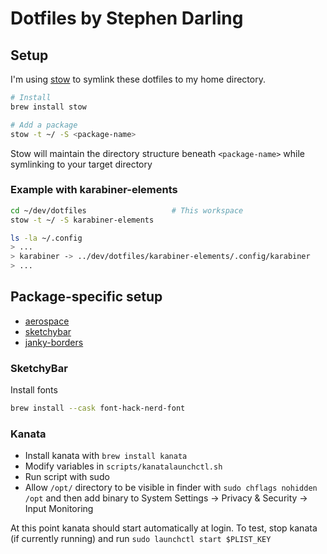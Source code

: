 # Dotfiles by Stephen Darling

## Setup

I'm using [stow](https://medium.com/quick-programming/managing-dotfiles-with-gnu-stow-9b04c155ebad) to symlink these dotfiles to my home directory.

```sh
# Install
brew install stow

# Add a package
stow -t ~/ -S <package-name>
```

Stow will maintain the directory structure beneath `<package-name>` while symlinking to your target directory

### Example with karabiner-elements

```sh
cd ~/dev/dotfiles                   # This workspace
stow -t ~/ -S karabiner-elements

ls -la ~/.config
> ...
> karabiner -> ../dev/dotfiles/karabiner-elements/.config/karabiner
> ...
```

## Package-specific setup

- [aerospace](https://nikitabobko.github.io/AeroSpace/guide)
- [sketchybar](https://github.com/FelixKratz/SketchyBar)
- [janky-borders](https://github.com/FelixKratz/JankyBorders)

### SketchyBar

Install fonts

```sh
brew install --cask font-hack-nerd-font
```

### Kanata

- Install kanata with `brew install kanata`
- Modify variables in `scripts/kanatalaunchctl.sh`
- Run script with sudo
- Allow `/opt/` directory to be visible in finder with `sudo chflags nohidden /opt` and then add binary to System Settings -> Privacy & Security -> Input Monitoring

At this point kanata should start automatically at login. To test, stop kanata (if currently running) and run `sudo launchctl start $PLIST_KEY`